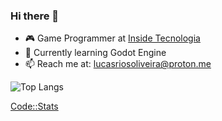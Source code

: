 ### Hi there 👋

- 🎮 Game Programmer at [Inside Tecnologia](https://insidetecnologia.com/)
- 👾 Currently learning Godot Engine
- 📫 Reach me at: lucasriosoliveira@proton.me


![Top Langs](https://github-readme-stats.vercel.app/api/top-langs/?username=lucasfaesa&layout=compact&theme=github_dark_dimmed)

[Code::Stats](https://codestats.net/users/lukeibol)
<!--
**lucasfaesa/lucasfaesa** is a ✨ _special_ ✨ repository because its `README.md` (this file) appears on your GitHub profile.

Here are some ideas to get you started:

- 🔭 I’m currently working on ...
- 🌱 I’m currently learning ...
- 👯 I’m looking to collaborate on ...
- 🤔 I’m looking for help with ...
- 💬 Ask me about ...
- 📫 How to reach me: ...
- 😄 Pronouns: ...
- ⚡ Fun fact: ...
-->

